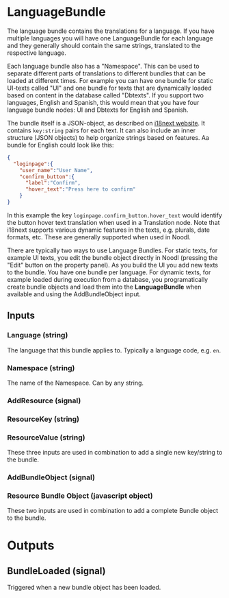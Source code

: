 # LanguageBundle

The language bundle contains the translations for a language. If you have multiple languages you will have one LanguageBundle for each language and they generally should contain the same strings, translated to the respective language.

Each language bundle also has a "Namespace". This can be used to separate different parts of translations to different bundles that can be loaded at different times. For example you can have one bundle for static UI-texts called "UI" and one bundle for texts that are dynamically loaded based on content in the database called "Dbtexts". If you support two languages, English and Spanish, this would mean that you have four language bundle nodes: UI and Dbtexts for English and Spanish.

The bundle itself is a JSON-object, as described on [i18next website](https://www.i18next.com/translation-function/essentials). It contains `key:string` pairs for each text. It can also include an inner structure (JSON objects) to help organize strings based on features. Aa bundle for English could look like this:

```json
{
  "loginpage":{
    "user_name":"User Name",
    "confirm_button":{
      "label":"Confirm",
      "hover_text":"Press here to confirm"
    }
}
```

In this example the key `loginpage.confirm_button.hover_text` would identify the button hover text translation when used in a Translation node.
Note that i18next supports various dynamic features in the texts, e.g. plurals, date formats, etc. These are generally supported when used in Noodl.

There are typically two ways to use Language Bundles. For static texts, for example UI texts, you edit the bundle object directly in Noodl (pressing the "Edit" button on the property panel). As you build the UI you add new texts to the bundle. You have one bundle per language. For dynamic texts, for example loaded during execution from a database, you programatically create bundle objects and load them into the **LanguageBundle** when available and using the AddBundleObject input.

## Inputs

### Language (string)

The language that this bundle applies to. Typically a language code, e.g. `en`.

### Namespace (string)

The name of the Namespace. Can by any string.

### AddResource (signal)

### ResourceKey (string)

### ResourceValue (string)

These three inputs are used in combination to add a single new key/string to the bundle.

### AddBundleObject (signal)

### Resource Bundle Object (javascript object)

These two inputs are used in combination to add a complete Bundle object to the bundle.

# Outputs

## BundleLoaded (signal)

Triggered when a new bundle object has been loaded.
